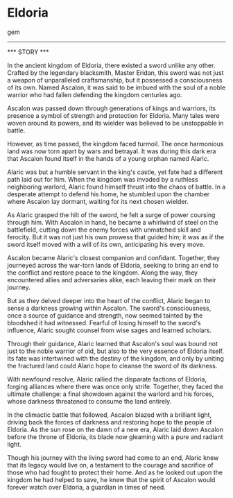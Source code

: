 # Eldoria
gem

---

*** STORY ***

In the ancient kingdom of Eldoria, there existed a sword unlike any other. Crafted by the legendary blacksmith, Master Eridan, this sword was not just a weapon of unparalleled craftsmanship, but it possessed a consciousness of its own. Named Ascalon, it was said to be imbued with the soul of a noble warrior who had fallen defending the kingdom centuries ago.

Ascalon was passed down through generations of kings and warriors, its presence a symbol of strength and protection for Eldoria. Many tales were woven around its powers, and its wielder was believed to be unstoppable in battle.

However, as time passed, the kingdom faced turmoil. The once harmonious land was now torn apart by wars and betrayal. It was during this dark era that Ascalon found itself in the hands of a young orphan named Alaric.

Alaric was but a humble servant in the king's castle, yet fate had a different path laid out for him. When the kingdom was invaded by a ruthless neighboring warlord, Alaric found himself thrust into the chaos of battle. In a desperate attempt to defend his home, he stumbled upon the chamber where Ascalon lay dormant, waiting for its next chosen wielder.

As Alaric grasped the hilt of the sword, he felt a surge of power coursing through him. With Ascalon in hand, he became a whirlwind of steel on the battlefield, cutting down the enemy forces with unmatched skill and ferocity. But it was not just his own prowess that guided him; it was as if the sword itself moved with a will of its own, anticipating his every move.

Ascalon became Alaric's closest companion and confidant. Together, they journeyed across the war-torn lands of Eldoria, seeking to bring an end to the conflict and restore peace to the kingdom. Along the way, they encountered allies and adversaries alike, each leaving their mark on their journey.

But as they delved deeper into the heart of the conflict, Alaric began to sense a darkness growing within Ascalon. The sword's consciousness, once a source of guidance and strength, now seemed tainted by the bloodshed it had witnessed. Fearful of losing himself to the sword's influence, Alaric sought counsel from wise sages and learned scholars.

Through their guidance, Alaric learned that Ascalon's soul was bound not just to the noble warrior of old, but also to the very essence of Eldoria itself. Its fate was intertwined with the destiny of the kingdom, and only by uniting the fractured land could Alaric hope to cleanse the sword of its darkness.

With newfound resolve, Alaric rallied the disparate factions of Eldoria, forging alliances where there was once only strife. Together, they faced the ultimate challenge: a final showdown against the warlord and his forces, whose darkness threatened to consume the land entirely.

In the climactic battle that followed, Ascalon blazed with a brilliant light, driving back the forces of darkness and restoring hope to the people of Eldoria. As the sun rose on the dawn of a new era, Alaric laid down Ascalon before the throne of Eldoria, its blade now gleaming with a pure and radiant light.

Though his journey with the living sword had come to an end, Alaric knew that its legacy would live on, a testament to the courage and sacrifice of those who had fought to protect their home. And as he looked out upon the kingdom he had helped to save, he knew that the spirit of Ascalon would forever watch over Eldoria, a guardian in times of need.
